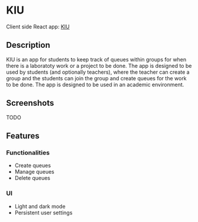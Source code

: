 # KIU

Client side React app: [KIU](https://muffindud.github.io/kiu/)

## Description

KIU is an app for students to keep track of queues within groups for when there is a laboratoty work or a project to be done. The app is designed to be used by students (and optionally teachers), where the teacher can create a group and the students can join the group and create queues for the work to be done. The app is designed to be used in an academic environment.

## Screenshots

TODO

## Features

### Functionalities

- Create queues
- Manage queues
- Delete queues

### UI

- Light and dark mode
- Persistent user settings
